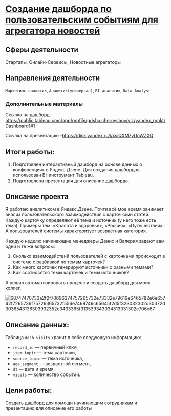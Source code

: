 # [Создание дашборда по пользовательским событиям для агрегатора новостей](https://github.com/BlackAkcel/Yandex.Praktikum/blob/main/dashboard/project.ipynb)
## Сферы деятельности
Стартапы, Онлайн-Сервисы, Новостные агрегаторы
## Направления деятельности
`Маркетинг-аналитик`, `Аналитик(универсал)`, `BI-аналитик`, `Data Analyst`
### Дополнительные материалы
Ссылка на дашборд - https://public.tableau.com/app/profile/grisha.chernyshov/viz/yandex_prakt/Dashboard1#1

Ссылка на презентацию -https://disk.yandex.ru/i/xsiQXM7yUnWZXQ

## Итоги работы:
1. Подготовлен интерактивный дашборд на основе данных о конференциях в Яндекс.Дзене. Для создания дашбордов использован BI-инструмент Tableau.
2. Подготовлена презентация для описание дашборда.

## Описание проекта
Я работаю аналитиком в Яндекс.Дзене. Почти всё мое время занимает анализ пользовательского взаимодействия с карточками статей. Каждую карточку определяют её тема и источник (у него тоже есть тема). Примеры тем: «Красота и здоровье», «Россия», «Путешествия». А пользователей системы характеризует возрастная категория.

Каждую неделю начинающие менеджеры Денис и Валерия задают вам одни и те же вопросы:
1. Сколько взаимодействий пользователей с карточками происходит в системе с разбивкой по темам карточек?
2. Как много карточек генерируют источники с разными темами?
3. Как соотносятся темы карточек и темы источников?

Я решил автоматизировать процесс и создать дашборд для моих коллег.

![68747470733a2f2f70696374757265732e73332e79616e6465782e6e65742f7265736f75726365732f556e7469746c65645f2d5f323032302d30372d3036543136303932352e3433365f313539343034313031302e706e67](https://github.com/BlackAkcel/Yandex.Praktikum/assets/121026503/853de0b0-f12d-4513-ba27-11c88a52afe7)

## Описание данных:

Таблица `dash_visits` хранит в себе следующую информацию:

- `record_id` — первичный ключ,
- `item_topic` — тема карточки,
- `source_topic` — тема источника,
- `age_segment` — возрастной сегмент,
- `dt` — дата и время,
- `visits` — количество событий.

## Цели работы:

Создать дашборд для помощи начинающим сотрудникам и презентацию для описание его работы
